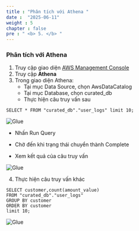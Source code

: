 ```yaml
---
title : "Phân tích với Athena "
date :  "2025-06-11"
weight : 5
chapter : false
pre : " <b> 5. </b> "
---
```


### Phân tích với Athena

1. Truy cập giao diện [AWS Management Console](https://console.aws.amazon.com)
2. Truy cập **Athena**
3. Trong giao diện Athena:
    - Tại mục Data Source, chọn AwsDataCatalog
    - Tại mục Database, chọn curated_db
    - Thực hiện câu truy vấn sau 

``` SELECT * FROM "curated_db"."user_logs" limit 10; ```

![Glue](/Data-Lake-Workshop/images/5.glue/0036-glue.png)

- Nhấn Run Query

- Chờ đến khi trạng thái chuyển thành Complete

- Xem kết quả của câu truy vấn

![Glue](/Data-Lake-Workshop/images/5.glue/0037-glue.png)

4. Thực hiện câu truy vấn khác 
```
SELECT customer,count(amount_value) 
FROM "curated_db"."user_logs" 
GROUP BY customer 
ORDER BY customer 
limit 10;
```

![Glue](/Data-Lake-Workshop/images/5.glue/0038-glue.png)



